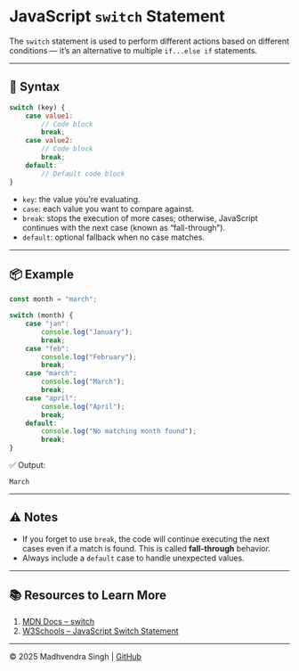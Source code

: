 # JavaScript `switch` Statement

The `switch` statement is used to perform different actions based on different conditions — it’s an alternative to multiple `if...else if` statements.

---

## 🧠 Syntax

```javascript
switch (key) {
    case value1:
        // Code block
        break;
    case value2:
        // Code block
        break;
    default:
        // Default code block
}
```

- `key`: the value you're evaluating.
- `case`: each value you want to compare against.
- `break`: stops the execution of more cases; otherwise, JavaScript continues with the next case (known as “fall-through”).
- `default`: optional fallback when no case matches.

---

## 📦 Example

```javascript
const month = "march";

switch (month) {
    case "jan":
        console.log("January");
        break;
    case "feb":
        console.log("February");
        break;
    case "march":
        console.log("March");
        break;
    case "april":
        console.log("April");
        break;
    default:
        console.log("No matching month found");
        break;
}
```

✅ Output:
```
March
```

---

## ⚠️ Notes

- If you forget to use `break`, the code will continue executing the next cases even if a match is found. This is called **fall-through** behavior.
- Always include a `default` case to handle unexpected values.

---

## 📚 Resources to Learn More

1. [MDN Docs – switch](https://developer.mozilla.org/en-US/docs/Web/JavaScript/Reference/Statements/switch)
2. [W3Schools – JavaScript Switch Statement](https://www.w3schools.com/js/js_switch.asp)

---

© 2025 Madhvendra Singh | [GitHub](https://github.com/madhvendrasingh007)
